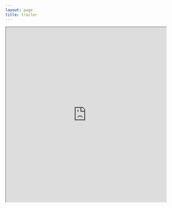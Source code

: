 ```yaml
---
layout: page
title: trailer
---
```


<iframe loading="lazy" name="2022ELA" width="100%" height="550px" src="https://www.dropbox.com/s/s6rg42pl569p0n3/early%20latin%20america.mp4?raw=1"></iframe>
